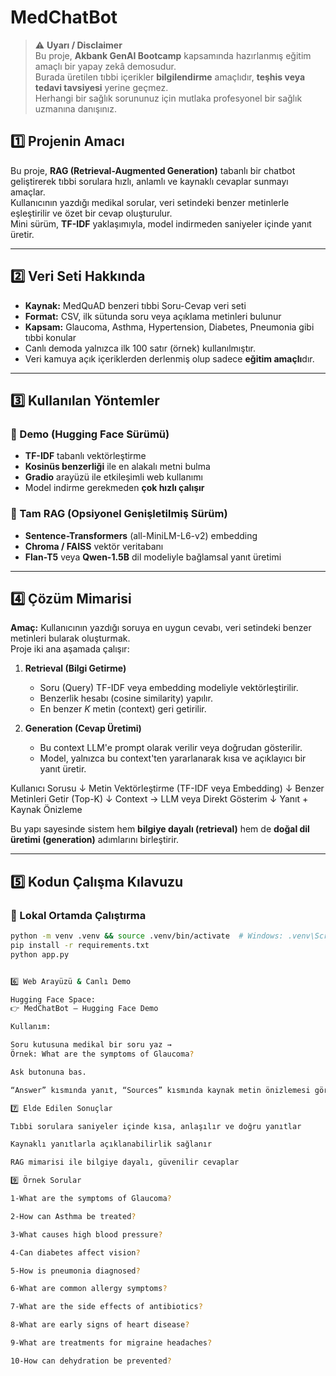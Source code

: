 # MedChatBot
> ⚠️ **Uyarı / Disclaimer**  
> Bu proje, **Akbank GenAI Bootcamp** kapsamında hazırlanmış eğitim amaçlı bir yapay zekâ demosudur.  
> Burada üretilen tıbbi içerikler **bilgilendirme** amaçlıdır, **teşhis veya tedavi tavsiyesi** yerine geçmez.  
> Herhangi bir sağlık sorununuz için mutlaka profesyonel bir sağlık uzmanına danışınız.


## 1️⃣ Projenin Amacı
Bu proje, **RAG (Retrieval-Augmented Generation)** tabanlı bir chatbot geliştirerek tıbbi sorulara hızlı, anlamlı ve kaynaklı cevaplar sunmayı amaçlar.  
Kullanıcının yazdığı medikal sorular, veri setindeki benzer metinlerle eşleştirilir ve özet bir cevap oluşturulur.  
Mini sürüm, **TF-IDF** yaklaşımıyla, model indirmeden saniyeler içinde yanıt üretir.

---

## 2️⃣ Veri Seti Hakkında
- **Kaynak:** MedQuAD benzeri tıbbi Soru-Cevap veri seti  
- **Format:** CSV, ilk sütunda soru veya açıklama metinleri bulunur  
- **Kapsam:** Glaucoma, Asthma, Hypertension, Diabetes, Pneumonia gibi tıbbi konular  
- Canlı demoda yalnızca ilk 100 satır (örnek) kullanılmıştır.  
- Veri kamuya açık içeriklerden derlenmiş olup sadece **eğitim amaçlı**dır.

---

## 3️⃣ Kullanılan Yöntemler
### 🎯 Demo (Hugging Face Sürümü)
- **TF-IDF** tabanlı vektörleştirme  
- **Kosinüs benzerliği** ile en alakalı metni bulma  
- **Gradio** arayüzü ile etkileşimli web kullanımı  
- Model indirme gerekmeden **çok hızlı çalışır**

### 🧠 Tam RAG (Opsiyonel Genişletilmiş Sürüm)
- **Sentence-Transformers** (all-MiniLM-L6-v2) embedding  
- **Chroma / FAISS** vektör veritabanı  
- **Flan-T5** veya **Qwen-1.5B** dil modeliyle bağlamsal yanıt üretimi

---

## 4️⃣ Çözüm Mimarisi

**Amaç:** Kullanıcının yazdığı soruya en uygun cevabı, veri setindeki benzer metinleri bularak oluşturmak.  
Proje iki ana aşamada çalışır:

1. **Retrieval (Bilgi Getirme)**  
   - Soru (Query) TF-IDF veya embedding modeliyle vektörleştirilir.  
   - Benzerlik hesabı (cosine similarity) yapılır.  
   - En benzer *K* metin (context) geri getirilir.

2. **Generation (Cevap Üretimi)**  
   - Bu context LLM'e prompt olarak verilir veya doğrudan gösterilir.  
   - Model, yalnızca bu context'ten yararlanarak kısa ve açıklayıcı bir yanıt üretir.

Kullanıcı Sorusu
↓
Metin Vektörleştirme (TF-IDF veya Embedding)
↓
Benzer Metinleri Getir (Top-K)
↓
Context → LLM veya Direkt Gösterim
↓
Yanıt + Kaynak Önizleme

Bu yapı sayesinde sistem hem **bilgiye dayalı (retrieval)** hem de **doğal dil üretimi (generation)** adımlarını birleştirir.

---

## 5️⃣ Kodun Çalışma Kılavuzu

### 🔹 Lokal Ortamda Çalıştırma
```bash
python -m venv .venv && source .venv/bin/activate  # Windows: .venv\Scripts\activate
pip install -r requirements.txt
python app.py


6️⃣ Web Arayüzü & Canlı Demo

Hugging Face Space:
👉 MedChatBot — Hugging Face Demo

Kullanım:

Soru kutusuna medikal bir soru yaz →
Örnek: What are the symptoms of Glaucoma?

Ask butonuna bas.

“Answer” kısmında yanıt, “Sources” kısmında kaynak metin önizlemesi görüntülenir.

7️⃣ Elde Edilen Sonuçlar

Tıbbi sorulara saniyeler içinde kısa, anlaşılır ve doğru yanıtlar

Kaynaklı yanıtlarla açıklanabilirlik sağlanır

RAG mimarisi ile bilgiye dayalı, güvenilir cevaplar

9️⃣ Örnek Sorular

1-What are the symptoms of Glaucoma?

2-How can Asthma be treated?

3-What causes high blood pressure?

4-Can diabetes affect vision?

5-How is pneumonia diagnosed?

6-What are common allergy symptoms?

7-What are the side effects of antibiotics?

8-What are early signs of heart disease?

9-What are treatments for migraine headaches?

10-How can dehydration be prevented?
